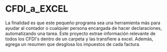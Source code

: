 # CFDI_a_EXCEL
La finalidad es que este pequeño programa sea una herramienta más para ayudar al contador o cualquier persona encargada de hacer declaraciones, automatizando una tarea.
Este proyecto extrae información relevante de todos los CFDI's dentro de un carpeta y las transfiere a excel. Además, agrega un resumen que desglosa los impuestos de cada factura.
